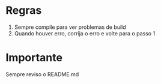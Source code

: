 # Regras

1. Sempre compile para ver problemas de build
2. Quando houver erro, corrija o erro e volte para o passo 1


# Importante

Sempre reviso o README.md